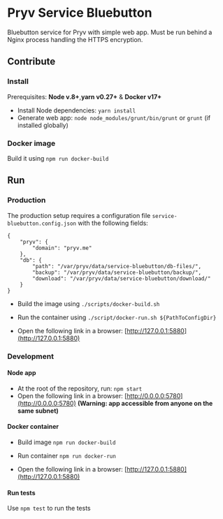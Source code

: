 # Pryv Service Bluebutton

Bluebutton service for Pryv with simple web app. Must be run behind a Nginx process handling the HTTPS encryption.

## Contribute

### Install

Prerequisites: **Node v.8+**,**yarn v0.27+** & **Docker v17+**

- Install Node dependencies: `yarn install`
- Generate web app: `node node_modules/grunt/bin/grunt` or `grunt` (if installed globally)

### Docker image

Build it using `npm run docker-build`

## Run

### Production

The production setup requires a configuration file `service-bluebutton.config.json` with the following fields:

```
{
	"pryv": {
		"domain": "pryv.me"
	},
	"db": {
		"path": "/var/pryv/data/service-bluebutton/db-files/",
		"backup": "/var/pryv/data/service-bluebutton/backup/",
		"download": "/var/pryv/data/service-bluebutton/download/"
  	}
}
```

- Build the image using `./scripts/docker-build.sh`

- Run the container using `./script/docker-run.sh ${PathToConfigDir}`

- Open the following link in a browser: [http://127.0.0.1:5880](http://127.0.0.1:5880)

### Development

#### Node app

- At the root of the repository, run: `npm start`
- Open the following link in a browser: [http://0.0.0.0:5780](http://0.0.0.0:5780) **(Warning: app accessible from anyone on the same subnet)**

#### Docker container 

- Build image `npm run docker-build`

- Run container `npm run docker-run`

- Open the following link in a browser: [http://127.0.0.1:5880](http://127.0.0.1:5880)

#### Run tests

Use `npm test` to run the tests
